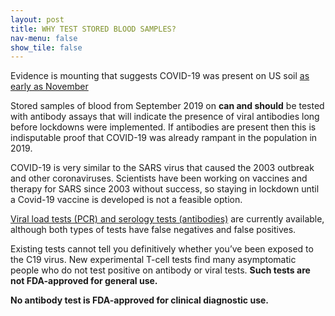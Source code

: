 ```yaml
---
layout: post
title: WHY TEST STORED BLOOD SAMPLES?
nav-menu: false
show_tile: false
---
```


Evidence is mounting that suggests COVID-19 was present on US soil [as early as November](https://www.medpagetoday.com/infectiousdisease/covid19/86291)

Stored samples of blood from September 2019 on **can and should** be tested with antibody assays that will indicate the presence of viral antibodies long before lockdowns were implemented.  If antibodies are present then this is indisputable proof that COVID-19 was already rampant in the population in 2019.

COVID-19 is very similar to the SARS virus that caused the 2003 outbreak and other coronaviruses. Scientists have been working on vaccines and therapy for SARS since 2003 without success, so staying in lockdown until a Covid-19 vaccine is developed is not a feasible option. 

[Viral load tests (PCR) and serology tests (antibodies)](https://coronavirus.jhu.edu/testing/testing-faq/facts-viral-and-serology-tests) are currently available, although both types of tests have false negatives and false positives.

Existing tests cannot tell you definitively whether you’ve been exposed to the C19 virus. New experimental T-cell tests find many asymptomatic people who do not test positive on antibody or viral tests. **Such tests are not FDA-approved for general use.**

**No antibody test is FDA-approved for clinical diagnostic use.**